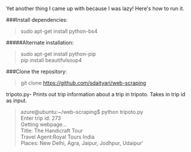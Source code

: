 Yet another thing I came up with because I was lazy! Here's how to run it.

###Install dependencies:
>sudo apt-get install python-bs4

#####Alternate installation:
>sudo apt-get install python-pip  
>pip install beautifulsoup4

###Clone the repository:
>git clone https://github.com/sdaityari/web-scraping  

tripoto.py- Prints out trip information about a trip in tripoto. Takes in trip id as input.

>azure@ubuntu:~/web-scraping$ python tripoto.py   
>Enter trip id: 273  
>Getting webpage...  
>Title: The Handicraft Tour  
>Travel Agent:Royal Tours India  
>Places: New Delhi, Agra, Jaipur, Jodhpur, Udaipur'  
